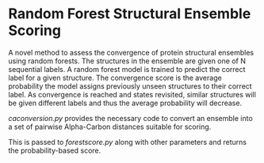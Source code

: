 # Random Forest Structural Ensemble Scoring

A novel method to assess the convergence of protein structural ensembles using random forests. The structures in the ensemble are given one of N sequential labels. A random forest model is trained to predict the correct label for a given structure. The convergence score is the average probability the model assigns previously unseen structures to their correct label. As convergence is reached and states revisited, similar structures will be given different labels and thus the average probability will decrease.

_caconversion.py_ provides the necessary code to convert an ensemble into a set of pairwise Alpha-Carbon distances suitable for scoring. 

This is passed to _forestscore.py_ along with other parameters and returns the probability-based score.
